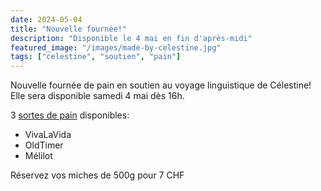 ```yaml
---
date: 2024-05-04
title: "Nouvelle fournée!"
description: "Disponible le 4 mai en fin d'après-midi"
featured_image: "/images/made-by-celestine.jpg"
tags: ["celestine", "soutien", "pain"]
---
```


Nouvelle fournée de pain en soutien au voyage linguistique de Célestine!
Elle sera disponible samedi 4 mai dès 16h.


3 [sortes de pain](/recettes) disponibles:


- VivaLaVida
- OldTimer
- Mélilot

Réservez vos miches de 500g pour 7 CHF
